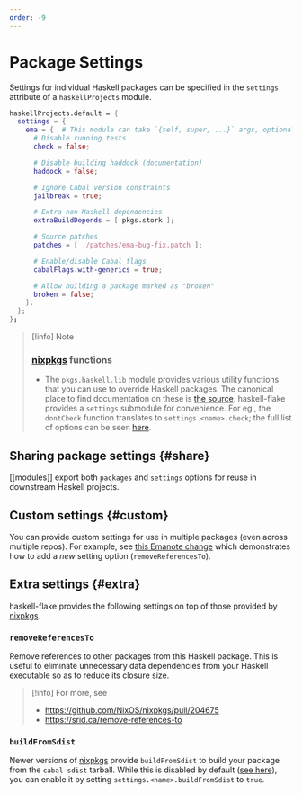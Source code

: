 ```yaml
---
order: -9
---
```


# Package Settings

Settings for individual Haskell packages can be specified in the `settings` attribute of a `haskellProjects` module. 

```nix
haskellProjects.default = {
  settings = {
    ema = {  # This module can take `{self, super, ...}` args, optionally.
      # Disable running tests
      check = false;

      # Disable building haddock (documentation)
      haddock = false;

      # Ignore Cabal version constraints
      jailbreak = true;

      # Extra non-Haskell dependencies
      extraBuildDepends = [ pkgs.stork ];

      # Source patches
      patches = [ ./patches/ema-bug-fix.patch ];

      # Enable/disable Cabal flags
      cabalFlags.with-generics = true;

      # Allow building a package marked as "broken"
      broken = false;
    };
  };
};
```

>[!info] Note
> ### [nixpkgs] functions
> 
> - The `pkgs.haskell.lib` module provides various utility functions that you can use to override Haskell packages. The canonical place to find documentation on these is [the source](https://github.com/NixOS/nixpkgs/blob/master/pkgs/development/haskell-modules/lib/compose.nix). haskell-flake provides a `settings` submodule for convenience. For eg., the `dontCheck` function translates to `settings.<name>.check`; the full list of options can be seen [here](https://github.com/srid/haskell-flake/blob/master/nix/modules/project/settings/all.nix).

## Sharing package settings {#share}

[[modules]] export both `packages` and `settings` options for reuse in downstream Haskell projects.

## Custom settings {#custom}

You can provide custom settings for use in multiple packages (even across multiple repos). For example, see [this Emanote change](https://github.com/srid/emanote/commit/5b24bd04f94e03afe66ee01da723e4a05d854953) which demonstrates how to add a *new* setting option (`removeReferencesTo`).

## Extra settings {#extra}

haskell-flake provides the following settings on top of those provided by [nixpkgs].

### `removeReferencesTo`

Remove references to other packages from this Haskell package. This is useful to eliminate unnecessary data dependencies from your Haskell executable so as to reduce its closure size.

> [!info] For more, see
> - https://github.com/NixOS/nixpkgs/pull/204675
> - https://srid.ca/remove-references-to

### `buildFromSdist`

Newer versions of [nixpkgs] provide `buildFromSdist` to build your package from the `cabal sdist` tarball. While this is disabled by default ([see here](https://github.com/srid/haskell-flake/pull/253)), you can enable it by setting `settings.<name>.buildFromSdist` to `true`.
 

[nixpkgs]: https://nixos.asia/en/nixpkgs